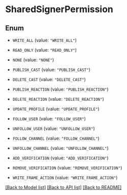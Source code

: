 # SharedSignerPermission

## Enum


* `WRITE_ALL` (value: `"WRITE_ALL"`)

* `READ_ONLY` (value: `"READ_ONLY"`)

* `NONE` (value: `"NONE"`)

* `PUBLISH_CAST` (value: `"PUBLISH_CAST"`)

* `DELETE_CAST` (value: `"DELETE_CAST"`)

* `PUBLISH_REACTION` (value: `"PUBLISH_REACTION"`)

* `DELETE_REACTION` (value: `"DELETE_REACTION"`)

* `UPDATE_PROFILE` (value: `"UPDATE_PROFILE"`)

* `FOLLOW_USER` (value: `"FOLLOW_USER"`)

* `UNFOLLOW_USER` (value: `"UNFOLLOW_USER"`)

* `FOLLOW_CHANNEL` (value: `"FOLLOW_CHANNEL"`)

* `UNFOLLOW_CHANNEL` (value: `"UNFOLLOW_CHANNEL"`)

* `ADD_VERIFICATION` (value: `"ADD_VERIFICATION"`)

* `REMOVE_VERIFICATION` (value: `"REMOVE_VERIFICATION"`)

* `WRITE_FRAME_ACTION` (value: `"WRITE_FRAME_ACTION"`)


[[Back to Model list]](../README.md#documentation-for-models) [[Back to API list]](../README.md#documentation-for-api-endpoints) [[Back to README]](../README.md)


